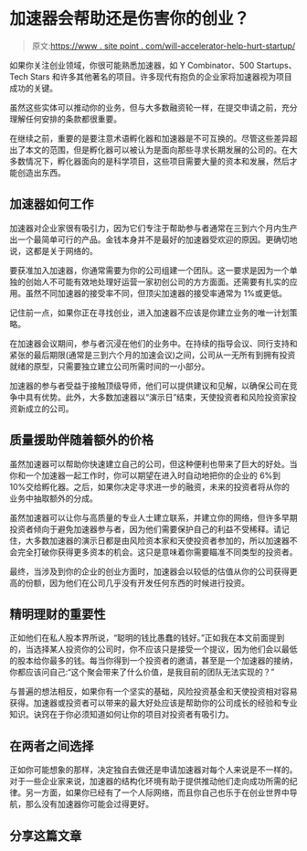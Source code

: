 # 加速器会帮助还是伤害你的创业？

> 原文:[https://www . site point . com/will-accelerator-help-hurt-startup/](https://www.sitepoint.com/will-accelerator-help-hurt-startup/)

如果你关注创业领域，你很可能熟悉加速器，如 Y Combinator、500 Startups、Tech Stars 和许多其他著名的项目。许多现代有抱负的企业家将加速器视为项目成功的关键。

虽然这些实体可以推动你的业务，但与大多数融资轮一样，在提交申请之前，充分理解任何安排的条款都很重要。

在继续之前，重要的是要注意术语孵化器和加速器是不可互换的。尽管这些差异超出了本文的范围，但是孵化器可以被认为是面向那些寻求长期发展的公司的。在大多数情况下，孵化器面向的是科学项目，这些项目需要大量的资本和发展，然后才能创造出东西。

## 加速器如何工作

加速器对企业家很有吸引力，因为它们专注于帮助参与者通常在三到六个月内生产出一个最简单可行的产品。金钱本身并不是最好的加速器受欢迎的原因。更确切地说，这都是关于网络的。

要获准加入加速器，你通常需要为你的公司组建一个团队。这一要求是因为一个单独的创始人不可能有效地处理好运营一家初创公司的方方面面。还需要有扎实的应用。虽然不同加速器的接受率不同，但顶尖加速器的接受率通常为 1%或更低。

记住前一点，如果你正在寻找创业，进入加速器不应该是你建立业务的唯一计划策略。

在加速器会议期间，参与者沉浸在他们的业务中。在持续的指导会议、同行支持和紧张的最后期限(通常是三到六个月的加速会议)之间，公司从一无所有到拥有投资就绪的原型，只需要独立建立公司所需时间的一小部分。

加速器的参与者受益于接触顶级导师，他们可以提供建议和见解，以确保公司在竞争中具有优势。此外，大多数加速器以“演示日”结束，天使投资者和风险投资家投资新成立的公司。

## 质量援助伴随着额外的价格

虽然加速器可以帮助你快速建立自己的公司，但这种便利也带来了巨大的好处。当你和一个加速器一起工作时，你可以期望在进入时自动地把你的企业的 6%到 10%交给孵化器。之后，如果你决定寻求进一步的融资，未来的投资者将从你的业务中抽取额外的分成。

虽然加速器可以让你与高质量的专业人士建立联系，并建立你的网络，但许多早期投资者倾向于避免加速器参与者，因为他们需要保护自己的利益不受稀释。请记住，大多数加速器的演示日都是由风险资本家和天使投资者参加的，所以加速器不会完全打破你获得更多资本的机会。这只是意味着你需要瞄准不同类型的投资者。

最终，当涉及到你的企业的创业方面时，加速器会以较低的估值从你的公司获得更高的份额，因为他们在公司几乎没有开发任何东西的时候进行投资。

## 精明理财的重要性

正如他们在私人股本界所说，“聪明的钱比愚蠢的钱好。”正如我在本文前面提到的，当选择某人投资你的公司时，你不应该只是接受一个提议，因为他们会以最低的股本给你最多的钱。每当你得到一个投资者的邀请，甚至是一个加速器的接纳，你都应该问自己:“这个聚会带来了什么价值，是我目前的团队无法实现的？”

与普遍的想法相反，如果你有一个坚实的基础，风险投资基金和天使投资相对容易获得。加速器或投资者可以带来的最大好处应该是帮助你的公司成长的经验和专业知识。诀窍在于你必须知道如何让你的项目对投资者有吸引力。

## 在两者之间选择

正如你可能想象的那样，决定独自去做还是申请加速器对每个人来说是不一样的。对于一些企业家来说，加速器的结构化环境有助于提供推动他们走向成功所需的纪律。另一方面，如果你已经有了一个人际网络，而且你自己也乐于在创业世界中导航，那么没有加速器你可能会过得更好。

## 分享这篇文章